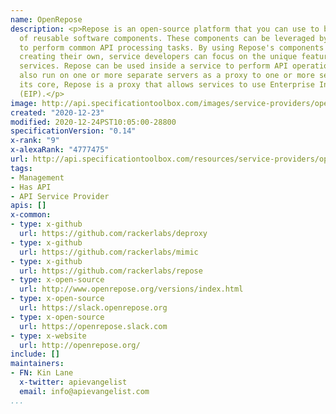 ```yaml
---
name: OpenRepose
description: <p>Repose is an open-source platform that you can use to build stacks
  of reusable software components. These components can be leveraged by service developers
  to perform common API processing tasks. By using Repose's components rather than
  creating their own, service developers can focus on the unique features of their
  services. Repose can be used inside a service to perform API operations. It can
  also run on one or more separate servers as a proxy to one or more services. At
  its core, Repose is a proxy that allows services to use Enterprise Integration Patterns
  (EIP).</p>
image: http://api.specificationtoolbox.com/images/service-providers/openrepose.jpg
created: "2020-12-23"
modified: 2020-12-24PST10:05:00-28800
specificationVersion: "0.14"
x-rank: "9"
x-alexaRank: "4777475"
url: http://api.specificationtoolbox.com/resources/service-providers/openrepose/
tags:
- Management
- Has API
- API Service Provider
apis: []
x-common:
- type: x-github
  url: https://github.com/rackerlabs/deproxy
- type: x-github
  url: https://github.com/rackerlabs/mimic
- type: x-github
  url: https://github.com/rackerlabs/repose
- type: x-open-source
  url: http://www.openrepose.org/versions/index.html
- type: x-open-source
  url: https://slack.openrepose.org
- type: x-open-source
  url: https://openrepose.slack.com
- type: x-website
  url: http://openrepose.org/
include: []
maintainers:
- FN: Kin Lane
  x-twitter: apievangelist
  email: info@apievangelist.com
...
```

